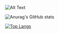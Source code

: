 
![Alt Text](https://media.giphy.com/media/0bn6M5UEZLRhyD5wff/giphy.gif)


![Anurag's GitHub stats](https://github-readme-stats.vercel.app/api?username=grhead&show_icons=true&theme=panda)

[![Top Langs](https://github-readme-stats.vercel.app/api/top-langs/?username=grhead&layout=compact&theme=panda)](https://github.com/anuraghazra/github-readme-stats)

